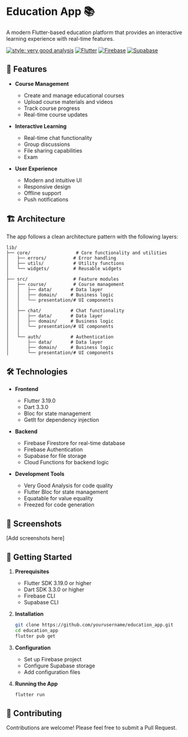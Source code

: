 # Education App 📚

A modern Flutter-based education platform that provides an interactive learning experience with real-time features.

[![style: very good analysis](https://img.shields.io/badge/style-very_good_analysis-B22C89.svg)](https://pub.dev/packages/very_good_analysis)
[![Flutter](https://img.shields.io/badge/Flutter-3.19.0-blue.svg)](https://flutter.dev)
[![Firebase](https://img.shields.io/badge/Firebase-Cloud-orange.svg)](https://firebase.google.com)
[![Supabase](https://img.shields.io/badge/Supabase-Storage-purple.svg)](https://supabase.com)

## 🚀 Features

- **Course Management**
  - Create and manage educational courses
  - Upload course materials and videos
  - Track course progress
  - Real-time course updates

- **Interactive Learning**
  - Real-time chat functionality
  - Group discussions
  - File sharing capabilities
  - Exam

- **User Experience**
  - Modern and intuitive UI
  - Responsive design
  - Offline support
  - Push notifications

## 🏗️ Architecture

The app follows a clean architecture pattern with the following layers:

```
lib/
├── core/                 # Core functionality and utilities
│   ├── errors/          # Error handling
│   ├── utils/           # Utility functions
│   └── widgets/         # Reusable widgets
│
├── src/                 # Feature modules
│   ├── course/          # Course management
│   │   ├── data/       # Data layer
│   │   ├── domain/     # Business logic
│   │   └── presentation/# UI components
│   │
│   ├── chat/           # Chat functionality
│   │   ├── data/       # Data layer
│   │   ├── domain/     # Business logic
│   │   └── presentation/# UI components
│   │
│   └── auth/           # Authentication
│       ├── data/       # Data layer
│       ├── domain/     # Business logic
│       └── presentation/# UI components
```

## 🛠️ Technologies

- **Frontend**
  - Flutter 3.19.0
  - Dart 3.3.0
  - Bloc for state management
  - GetIt for dependency injection

- **Backend**
  - Firebase Firestore for real-time database
  - Firebase Authentication
  - Supabase for file storage
  - Cloud Functions for backend logic

- **Development Tools**
  - Very Good Analysis for code quality
  - Flutter Bloc for state management
  - Equatable for value equality
  - Freezed for code generation

## 📱 Screenshots

[Add screenshots here]

## 🚀 Getting Started

1. **Prerequisites**
   - Flutter SDK 3.19.0 or higher
   - Dart SDK 3.3.0 or higher
   - Firebase CLI
   - Supabase CLI

2. **Installation**
   ```bash
   git clone https://github.com/yourusername/education_app.git
   cd education_app
   flutter pub get
   ```

3. **Configuration**
   - Set up Firebase project
   - Configure Supabase storage
   - Add configuration files

4. **Running the App**
   ```bash
   flutter run
   ```

## 🤝 Contributing

Contributions are welcome! Please feel free to submit a Pull Request.
